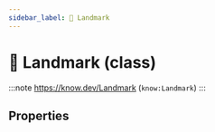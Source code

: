 ```yaml
---
sidebar_label: 📍 Landmark
---
```


# 📍 Landmark (class)

:::note
https://know.dev/Landmark
(`know:Landmark`)
:::

## Properties
